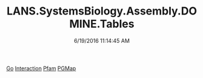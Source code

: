 ﻿---
title: LANS.SystemsBiology.Assembly.DOMINE.Tables
date: 6/19/2016 11:14:45 AM
---

[Go](T-LANS.SystemsBiology.Assembly.DOMINE.Tables.Go.html)
[Interaction](T-LANS.SystemsBiology.Assembly.DOMINE.Tables.Interaction.html)
[Pfam](T-LANS.SystemsBiology.Assembly.DOMINE.Tables.Pfam.html)
[PGMap](T-LANS.SystemsBiology.Assembly.DOMINE.Tables.PGMap.html)
